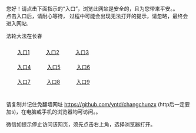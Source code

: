 您好！请点击下面指示的“入口”，浏览此网站是安全的，且为您带来平安。。 <br/>
点击入口后，请耐心等待， 过程中可能会出现无法打开的提示，请忽略，最终会进入网站. </br>

法轮大法在长春<br/>
<div style="padding:10px"><a style="margin:20px" target="_blank" href="https://d1dd9zlkk0tmjr.cloudfront.net/2Qpsp?uupzgo" id="ccLink1" rel="nofollow">入口1</a> <a target="_blank" style="margin:20px" href="https://d3rj85r8uvz5zt.cloudfront.net/2Qpsp?bkqitptg" id="ccLink2" rel="nofollow">入口2</a> <a style="margin:20px" target="_blank" href="https://d1bdcflmmfcpkd.cloudfront.net/2Qpsp?nbccmh" id="ccLink3" rel="nofollow">入口3</a></div>

<div style="padding:10px" ><a style="margin:20px" target="_blank" href="https://d1dd9zlkk0tmjr.cloudfront.net/2Qpsp?uupzgo" id="ccLink4" rel="nofollow">入口4</a> <a style="margin:20px" href="https://d3rj85r8uvz5zt.cloudfront.net/2Qpsp?bkqitptg" target="_blank" id="ccLink5" rel="nofollow">入口5</a> <a style="margin:20px" href="https://d1bdcflmmfcpkd.cloudfront.net/2Qpsp?nbccmh" target="_blank" id="ccLink6" rel="nofollow">入口6</a></div>

<div style="padding:10px"><a style="margin:20px" target="_blank" href="https://d1dd9zlkk0tmjr.cloudfront.net/2Qpsp?uupzgo" id="ccLink7" rel="nofollow">入口7</a> <a style="margin:20px" href="https://d3rj85r8uvz5zt.cloudfront.net/2Qpsp?bkqitptg" target="_blank" id="ccLink8" rel="nofollow">入口8</a> <a style="margin:20px" target="_blank" href="https://d1bdcflmmfcpkd.cloudfront.net/2Qpsp?nbccmh" id="ccLink9" rel="nofollow">入口9</a></div>

<br/>



请复制并记住免翻墙网址 https://github.com/yntd/changchunzx (http后一定要加s)，在电脑或手机的浏览器均可访问。。<br/>

微信如提示停止访问该网页，须先点击右上角，选择浏览器打开。
